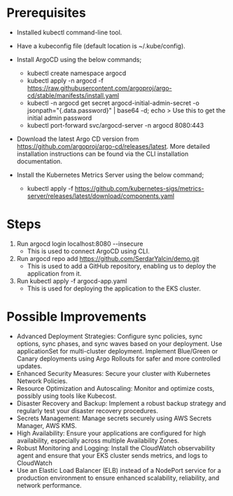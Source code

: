 # Prerequisites

- Installed kubectl command-line tool.
- Have a kubeconfig file (default location is ~/.kube/config).
- Install ArgoCD using the below commands; 
  * kubectl create namespace argocd
  * kubectl apply -n argocd -f https://raw.githubusercontent.com/argoproj/argo-cd/stable/manifests/install.yaml
  * kubectl -n argocd get secret argocd-initial-admin-secret -o jsonpath="{.data.password}" | base64 -d; echo   > Use this to get the initial admin password
  * kubectl port-forward svc/argocd-server -n argocd 8080:443

- Download the latest Argo CD version from https://github.com/argoproj/argo-cd/releases/latest. More detailed installation instructions can be found via the CLI installation documentation.
- Install the Kubernetes Metrics Server using the below command;
   * kubectl apply -f https://github.com/kubernetes-sigs/metrics-server/releases/latest/download/components.yaml

# Steps
1) Run argocd login localhost:8080 --insecure
   - This is used to connect ArgoCD using CLI.
2) Run argocd repo add https://github.com/SerdarYalcin/demo.git
   - This is used to add a GitHub repository, enabling us to deploy the application from it.
3) Run kubectl apply -f argocd-app.yaml
   - This is used for deploying the application to the EKS cluster.
  
 # Possible Improvements
- Advanced Deployment Strategies: Configure sync policies, sync options, sync phases, and sync waves based on your deployment. Use applicationSet for multi-cluster deployment. Implement Blue/Green or Canary deployments using Argo Rollouts for safer and more controlled updates.
- Enhanced Security Measures: Secure your cluster with Kubernetes Network Policies.
- Resource Optimization and Autoscaling: Monitor and optimize costs, possibly using tools like Kubecost.
- Disaster Recovery and Backup: Implement a robust backup strategy and regularly test your disaster recovery procedures.
- Secrets Management: Manage secrets securely using AWS Secrets Manager, AWS KMS.
- High Availability: Ensure your  applications are configured for high availability, especially across multiple Availability Zones.
- Robust Monitoring and Logging: Install the CloudWatch observability agent and ensure that your EKS cluster sends metrics, and logs to CloudWatch
- Use an Elastic Load Balancer (ELB) instead of a NodePort service for a production environment to ensure enhanced scalability, reliability, and network performance.
